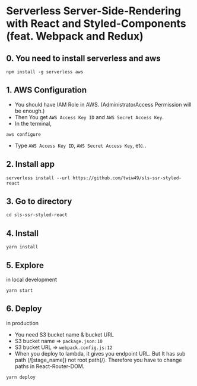 # Serverless Server-Side-Rendering with React and Styled-Components (feat. Webpack and Redux)

## 0. You need to install serverless and aws
```
npm install -g serverless aws
```

## 1. AWS Configuration
* You should have IAM Role in AWS. (AdministratorAccess Permission will be enough.)
* Then You get `AWS Access Key ID` and `AWS Secret Access Key`.
* In the terminal,
```
aws configure
```
* Type `AWS Access Key ID`, `AWS Secret Access Key`, etc..


## 2. Install app
```
serverless install --url https://github.com/twiw49/sls-ssr-styled-react
```


## 3. Go to directory
```
cd sls-ssr-styled-react
```


## 4. Install
```
yarn install
```


## 5. Explore
in local development
```
yarn start
```


## 6. Deploy
in production
* You need S3 bucket name & bucket URL
* S3 bucket name => `package.json:10`
* S3 bucket URL => `webpack.config.js:12`
* When you deploy to lambda, it gives you endpoint URL. But It has sub path (/[stage_name]) not root path(/). Therefore you have to change paths in React-Router-DOM.
```
yarn deploy
```
